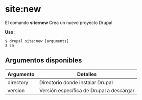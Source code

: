 # site:new
El comando **site:new** Crea un nuevo proyecto Drupal

**Uso:**
```
$ drupal site:new [arguments] 
$ sn  
```

## Argumentos disponibles
Argumento | Detalles
---------|-------------
directory | Directorio donde instalar Drupal
version | Versión específica de Drupal a descargar
